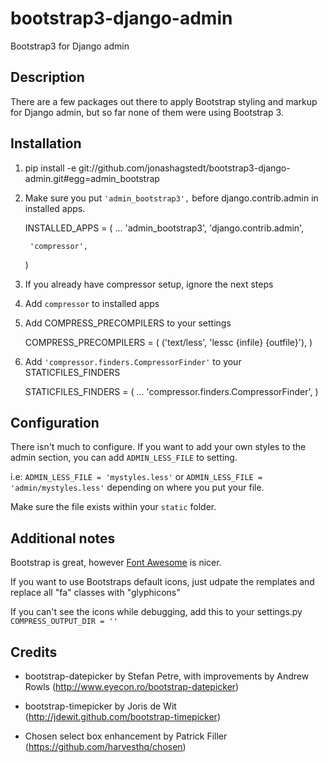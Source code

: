 bootstrap3-django-admin
=======================

Bootstrap3 for Django admin

## Description

There are a few packages out there to apply Bootstrap styling and markup for Django admin, but so far none of them were using Bootstrap 3.


## Installation 

1.  pip install -e git://github.com/jonashagstedt/bootstrap3-django-admin.git#egg=admin_bootstrap

2. Make sure you put ```'admin_bootstrap3',``` before django.contrib.admin in installed apps.


    INSTALLED_APPS = (
    	...
        'admin_bootstrap3',
        'django.contrib.admin',

        'compressor',
     )

3. If you already have compressor setup, ignore the next steps

4. Add ```compressor``` to installed apps

5. Add COMPRESS_PRECOMPILERS to your settings

    COMPRESS_PRECOMPILERS = (
        ('text/less', 'lessc {infile} {outfile}'),
    )

6. Add ```'compressor.finders.CompressorFinder'``` to your STATICFILES_FINDERS

    STATICFILES_FINDERS = (
        ...
        'compressor.finders.CompressorFinder',
    )



## Configuration

There isn't much to configure.
If you want to add your own styles to the admin section, you can add ```ADMIN_LESS_FILE``` to setting.

i.e: ```ADMIN_LESS_FILE = 'mystyles.less'``` or ```ADMIN_LESS_FILE = 'admin/mystyles.less'``` depending on where you put your file.

Make sure the file exists within your ```static``` folder.



## Additional notes
Bootstrap is great, however [Font Awesome](http://fontawesome.io) is nicer.

If you want to use Bootstraps default icons, just udpate the remplates and replace all "fa" classes with "glyphicons"

If you can't see the icons while debugging, add this to your settings.py ```COMPRESS_OUTPUT_DIR = ''```

## Credits

*  bootstrap-datepicker by Stefan Petre, with improvements by Andrew Rowls
(http://www.eyecon.ro/bootstrap-datepicker)

* bootstrap-timepicker by Joris de Wit (http://jdewit.github.com/bootstrap-timepicker)

* Chosen select box enhancement by Patrick Filler (https://github.com/harvesthq/chosen)
